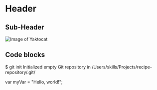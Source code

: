 # Header
## Sub-Header
![Image of Yaktocat](https://octodex.github.com/images/yaktocat.png)

## Code blocks
$ git init
Initialized empty Git repository in /Users/skills/Projects/recipe-repository/.git/

var myVar = "Hello, world!";
